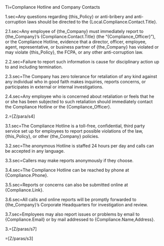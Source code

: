 Ti=Compliance Hotline and Company Contacts

1.sec=Any questions regarding {this_Policy} or anti-bribery and anti-corruption laws should be directed to the {Local.Compliance.Contact.Title}. 

2.1.sec=Any employee of {the_Company} must immediately report to {the_Company}’s {Compliance.Contact.Title} (the “{Compliance_Officer}”), or the Compliance Hotline, evidence that a director, officer, employee, agent, representative, or business partner of {the_Company} has violated or may violate {this_Policy}, the FCPA, or any other anti-corruption law.

2.2.sec=Failure to report such information is cause for disciplinary action up to and including termination.

2.3.sec=The Company has zero tolerance for retaliation of any kind against any individual who in good faith makes inquiries, reports concerns, or participates in external or internal investigations.

2.4.sec=Any employee who is concerned about retaliation or feels that he or she has been subjected to such retaliation should immediately contact the Compliance Hotline or the {Compliance_Officer}.

2.=[Z/para/s4]

3.1.sec=The Compliance Hotline is a toll-free, confidential, third party service set up for employees to report possible violations of the law, {this_Policy}, or other {the_Company} policies.

3.2.sec=The anonymous Hotline is staffed 24 hours per day and calls can be accepted in any language.

3.3.sec=Callers may make reports anonymously if they choose.

3.4.sec=The Compliance Hotline can be reached by phone at {Compliance.Phone}.

3.5.sec=Reports or concerns can also be submitted online at {Compliance.Link}.

3.6.sec=All calls and online reports will be promptly forwarded to {the_Company}’s Corporate Headquarters for investigation and review.

3.7.sec=Employees may also report issues or problems by email to {Compliance.Email} or by mail addressed to {Compliance.Name,Address}.

3.=[Z/paras/s7]
  
=[Z/paras/s3]
